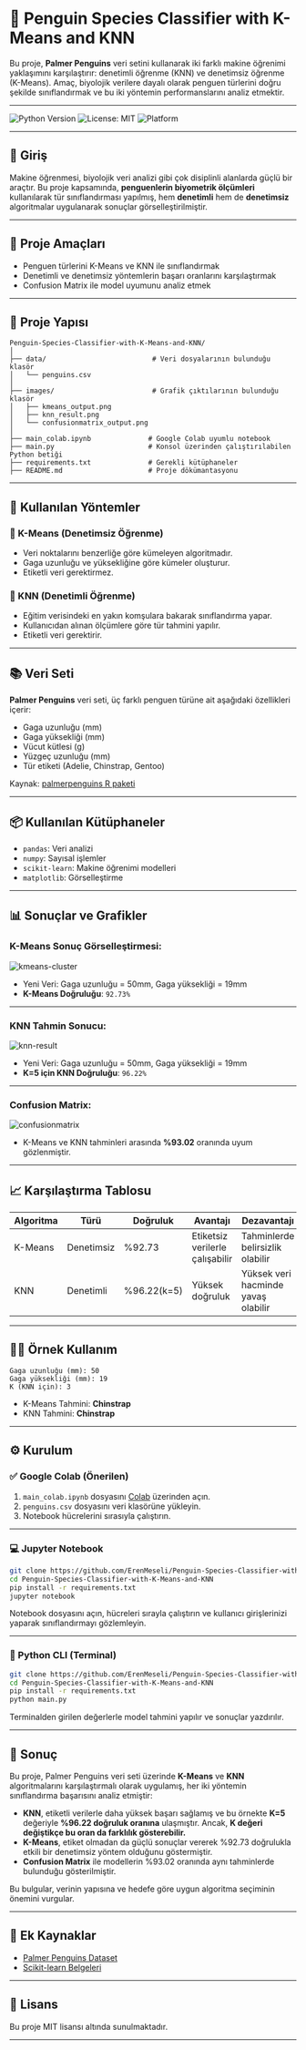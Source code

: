 # 🐧 Penguin Species Classifier with K-Means and KNN

Bu proje, **Palmer Penguins** veri setini kullanarak iki farklı makine öğrenimi yaklaşımını karşılaştırır: denetimli öğrenme (KNN) ve denetimsiz öğrenme (K-Means). Amaç, biyolojik verilere dayalı olarak penguen türlerini doğru şekilde sınıflandırmak ve bu iki yöntemin performanslarını analiz etmektir.

---

![Python Version](https://img.shields.io/badge/python-3.10-blue.svg)
![License: MIT](https://img.shields.io/badge/License-MIT-yellow.svg)
![Platform](https://img.shields.io/badge/platform-Colab%20%7C%20Jupyter%20%7C%20Python-informational)

---

## 📌 Giriş

Makine öğrenmesi, biyolojik veri analizi gibi çok disiplinli alanlarda güçlü bir araçtır. Bu proje kapsamında, **penguenlerin biyometrik ölçümleri** kullanılarak tür sınıflandırması yapılmış, hem **denetimli** hem de **denetimsiz** algoritmalar uygulanarak sonuçlar görselleştirilmiştir.

---

## 🎯 Proje Amaçları

- Penguen türlerini K-Means ve KNN ile sınıflandırmak  
- Denetimli ve denetimsiz yöntemlerin başarı oranlarını karşılaştırmak  
- Confusion Matrix ile model uyumunu analiz etmek  

---

## 📁 Proje Yapısı

```
Penguin-Species-Classifier-with-K-Means-and-KNN/
│
├── data/                          # Veri dosyalarının bulunduğu klasör 
│   └── penguins.csv
│
├── images/                        # Grafik çıktılarının bulunduğu klasör 
│   ├── kmeans_output.png 
│   ├── knn_result.png  
│   └── confusionmatrix_output.png
│
├── main_colab.ipynb              # Google Colab uyumlu notebook
├── main.py                       # Konsol üzerinden çalıştırılabilen Python betiği
├── requirements.txt              # Gerekli kütüphaneler
├── README.md                     # Proje dökümantasyonu
```

---

## 🧠 Kullanılan Yöntemler

### 🔹 K-Means (Denetimsiz Öğrenme)
- Veri noktalarını benzerliğe göre kümeleyen algoritmadır.
- Gaga uzunluğu ve yüksekliğine göre kümeler oluşturur.
- Etiketli veri gerektirmez.

### 🔹 KNN (Denetimli Öğrenme)
- Eğitim verisindeki en yakın komşulara bakarak sınıflandırma yapar.
- Kullanıcıdan alınan ölçümlere göre tür tahmini yapılır.
- Etiketli veri gerektirir.

---

## 📚 Veri Seti

**Palmer Penguins** veri seti, üç farklı penguen türüne ait aşağıdaki özellikleri içerir:

- Gaga uzunluğu (mm)  
- Gaga yüksekliği (mm)  
- Vücut kütlesi (g)  
- Yüzgeç uzunluğu (mm)  
- Tür etiketi (Adelie, Chinstrap, Gentoo)

Kaynak: [palmerpenguins R paketi](https://allisonhorst.github.io/palmerpenguins/)

---

## 📦 Kullanılan Kütüphaneler

- `pandas`: Veri analizi  
- `numpy`: Sayısal işlemler  
- `scikit-learn`: Makine öğrenimi modelleri  
- `matplotlib`: Görselleştirme  

---

## 📊 Sonuçlar ve Grafikler

### K-Means Sonuç Görselleştirmesi:
![kmeans-cluster](images/kmeans_output.png)

- Yeni Veri: Gaga uzunluğu = 50mm, Gaga yüksekliği = 19mm  
- **K-Means Doğruluğu**: `92.73%`

---

### KNN Tahmin Sonucu:
![knn-result](images/knn_result.png)

- Yeni Veri: Gaga uzunluğu = 50mm, Gaga yüksekliği = 19mm  
- **K=5 için KNN Doğruluğu**: `96.22%`

---

### Confusion Matrix:
![confusionmatrix](images/confusionmatrix_output.png)

- K-Means ve KNN tahminleri arasında **%93.02** oranında uyum gözlenmiştir.

---

## 📈 Karşılaştırma Tablosu

| Algoritma | Türü         | Doğruluk | Avantajı                     | Dezavantajı                    |
|-----------|--------------|----------|------------------------------|-------------------------------|
| K-Means   | Denetimsiz   | %92.73   | Etiketsiz verilerle çalışabilir | Tahminlerde belirsizlik olabilir |
| KNN       | Denetimli    | %96.22(k=5)   | Yüksek doğruluk               | Yüksek veri hacminde yavaş olabilir |

---

## 👨‍🔬 Örnek Kullanım

```plaintext
Gaga uzunluğu (mm): 50  
Gaga yüksekliği (mm): 19  
K (KNN için): 3  
```

- K-Means Tahmini: **Chinstrap**  
- KNN Tahmini: **Chinstrap**

---

## ⚙️ Kurulum

### ✅ Google Colab (Önerilen)

1. `main_colab.ipynb` dosyasını [Colab](https://colab.research.google.com/) üzerinden açın.  
2. `penguins.csv` dosyasını veri klasörüne yükleyin.  
3. Notebook hücrelerini sırasıyla çalıştırın.  

---

### 💻 Jupyter Notebook

```bash
git clone https://github.com/ErenMeseli/Penguin-Species-Classifier-with-K-Means-and-KNN.git
cd Penguin-Species-Classifier-with-K-Means-and-KNN
pip install -r requirements.txt
jupyter notebook
```

Notebook dosyasını açın, hücreleri sırayla çalıştırın ve kullanıcı girişlerinizi yaparak sınıflandırmayı gözlemleyin.

---

### 🐍 Python CLI (Terminal)

```bash
git clone https://github.com/ErenMeseli/Penguin-Species-Classifier-with-K-Means-and-KNN.git
cd Penguin-Species-Classifier-with-K-Means-and-KNN
pip install -r requirements.txt
python main.py
```

Terminalden girilen değerlerle model tahmini yapılır ve sonuçlar yazdırılır.

---

## 🧾 Sonuç

Bu proje, Palmer Penguins veri seti üzerinde **K-Means** ve **KNN** algoritmalarını karşılaştırmalı olarak uygulamış, her iki yöntemin sınıflandırma başarısını analiz etmiştir:

- **KNN**, etiketli verilerle daha yüksek başarı sağlamış ve bu örnekte **K=5** değeriyle **%96.22 doğruluk oranına** ulaşmıştır. Ancak, **K değeri değiştikçe bu oran da farklılık gösterebilir.**
- **K-Means**, etiket olmadan da güçlü sonuçlar vererek %92.73 doğrulukla etkili bir denetimsiz yöntem olduğunu göstermiştir.  
- **Confusion Matrix** ile modellerin %93.02 oranında aynı tahminlerde bulunduğu gösterilmiştir.

Bu bulgular, verinin yapısına ve hedefe göre uygun algoritma seçiminin önemini vurgular.

---

## 🔗 Ek Kaynaklar

- [Palmer Penguins Dataset](https://allisonhorst.github.io/palmerpenguins/)
- [Scikit-learn Belgeleri](https://scikit-learn.org/stable/documentation.html)

---

## 📄 Lisans

Bu proje MIT lisansı altında sunulmaktadır.

---